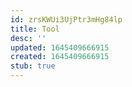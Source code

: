 ```yaml
---
id: zrsKWUi3UjPtr3mHg84lp
title: Tool
desc: ''
updated: 1645409666915
created: 1645409666915
stub: true
---
```


